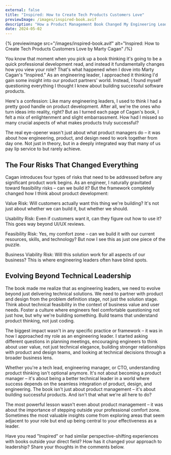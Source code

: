 ```yaml
---
external: false
title: "Inspired: How to Create Tech Products Customers Love"
previewImage: /images/inspired-book.avif
description: "How a Product Management Book Changed My Engineering Leadership Style"
date: 2024-05-02
---
```


{% previewimage src="/images/inspired-book.avif" alt="Inspired: How to Create Tech Products Customers Love by Marty Cagan" /%}

You know that moment when you pick up a book thinking it's going to be a quick professional development read, and instead it fundamentally changes how you view your role? That's what happened when I dove into Marty Cagan's "Inspired." As an engineering leader, I approached it thinking I'd gain some insight into our product partners' world. Instead, I found myself questioning everything I thought I knew about building successful software products.

Here's a confession: Like many engineering leaders, I used to think I had a pretty good handle on product development. After all, we're the ones who turn ideas into reality, right? But as I turned each page of Cagan's book, I felt a mix of enlightenment and slight embarrassment. How had I missed so many crucial aspects of what makes products truly successful?

The real eye-opener wasn't just about what product managers do – it was about how engineering, product, and design need to work together from day one. Not just in theory, but in a deeply integrated way that many of us pay lip service to but rarely achieve.

## The Four Risks That Changed Everything

Cagan introduces four types of risks that need to be addressed before any significant product work begins. As an engineer, I naturally gravitated toward feasibility risks – can we build it? But the framework completely changed how I think about product development:

Value Risk: Will customers actually want this thing we're building? It's not just about whether we can build it, but whether we should.

Usability Risk: Even if customers want it, can they figure out how to use it? This goes way beyond UI/UX reviews.

Feasibility Risk: Yes, my comfort zone – can we build it with our current resources, skills, and technology? But now I see this as just one piece of the puzzle.

Business Viability Risk: Will this solution work for all aspects of our business? This is where engineering leaders often have blind spots.

## Evolving Beyond Technical Leadership

The book made me realize that as engineering leaders, we need to evolve beyond just delivering technical solutions. We need to partner with product and design from the problem definition stage, not just the solution stage. Think about technical feasibility in the context of business value and user needs. Foster a culture where engineers feel comfortable questioning not just how, but why we're building something. Build teams that understand product thinking, not just coding.

The biggest impact wasn't in any specific practice or framework – it was in how I approached my role as an engineering leader. I started asking different questions in planning meetings, encouraging engineers to think about user value, not just technical elegance, building stronger relationships with product and design teams, and looking at technical decisions through a broader business lens.

Whether you're a tech lead, engineering manager, or CTO, understanding product thinking isn't optional anymore. It's not about becoming a product manager – it's about being a better technical leader in a world where success depends on the seamless integration of product, design, and engineering. The book isn't just about product management – it's about building successful products. And isn't that what we're all here to do?

The most powerful lesson wasn't even about product management – it was about the importance of stepping outside your professional comfort zone. Sometimes the most valuable insights come from exploring areas that seem adjacent to your role but end up being central to your effectiveness as a leader.

Have you read "Inspired" or had similar perspective-shifting experiences with books outside your direct field? How has it changed your approach to leadership? Share your thoughts in the comments below.